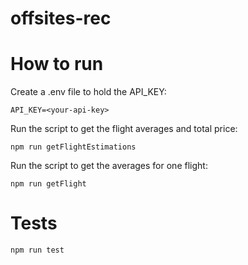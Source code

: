 # offsites-rec

# How to run

Create a .env file to hold the API_KEY:
```
API_KEY=<your-api-key>
```

Run the script to get the flight averages and total price:
```
npm run getFlightEstimations
```

Run the script to get the averages for one flight:
```
npm run getFlight
```

# Tests

```
npm run test
```
